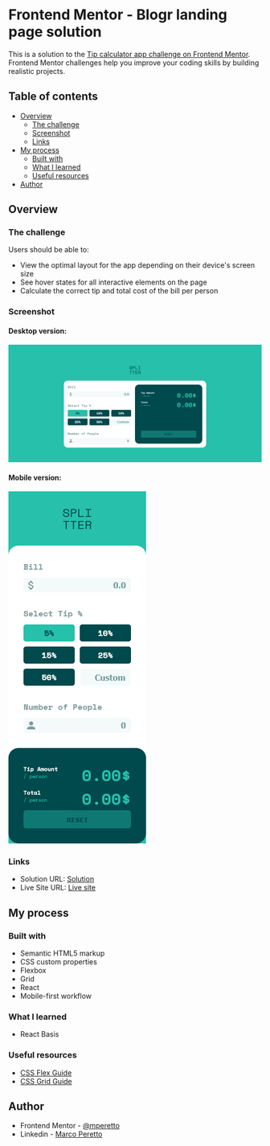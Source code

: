 # Frontend Mentor - Blogr landing page solution

This is a solution to the [Tip calculator app challenge on Frontend Mentor](https://www.frontendmentor.io/challenges/tip-calculator-app-ugJNGbJUX). Frontend Mentor challenges help you improve your coding skills by building realistic projects.

## Table of contents

- [Overview](#overview)
  - [The challenge](#the-challenge)
  - [Screenshot](#screenshot)
  - [Links](#links)
- [My process](#my-process)
  - [Built with](#built-with)
  - [What I learned](#what-i-learned)
  - [Useful resources](#useful-resources)
- [Author](#author)

## Overview

### The challenge

Users should be able to:

- View the optimal layout for the app depending on their device's screen size
- See hover states for all interactive elements on the page
- Calculate the correct tip and total cost of the bill per person

### Screenshot

#### Desktop version:
![Desktop version](./src/images/screenshot-desktop.png)

#### Mobile version:
![Mobile version](./src/images/screenshot-mobile.png)

### Links

- Solution URL: [Solution](https://www.frontendmentor.io/solutions/react-app-using-css-flexbox-and-grid-DHcJl35IY)
- Live Site URL: [Live site](https://marcoperetto-react-tip-calculator-challenge.netlify.app/)

## My process

### Built with

- Semantic HTML5 markup
- CSS custom properties
- Flexbox
- Grid
- React
- Mobile-first workflow

### What I learned

 - React Basis

### Useful resources

- [CSS Flex Guide](https://css-tricks.com/snippets/css/a-guide-to-flexbox/)
- [CSS Grid Guide](https://css-tricks.com/snippets/css/complete-guide-grid/)

## Author

- Frontend Mentor - [@mperetto](https://www.frontendmentor.io/profile/mperetto)
- Linkedin - [Marco Peretto](https://www.linkedin.com/in/marco-peretto/)
